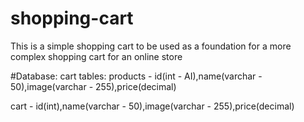 # shopping-cart
This is a simple shopping cart to be used as a foundation for a more complex shopping cart for an online store

#Database: cart
tables:
products - id(int - AI),name(varchar - 50),image(varchar - 255),price(decimal)

cart - id(int),name(varchar - 50),image(varchar - 255),price(decimal)
